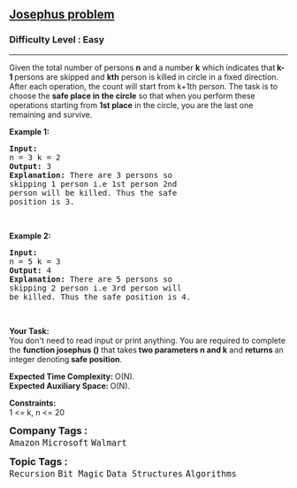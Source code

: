 <h2><a href="https://practice.geeksforgeeks.org/problems/josephus-problem/1?page=1&category[]=Recursion&sortBy=submissions">Josephus problem</a></h2><h3>Difficulty Level : Easy</h3><hr><div class="problems_problem_content__Xm_eO"><p>Given the total number of persons <strong>n</strong> and a number <strong>k</strong> which indicates that<strong> k-1 </strong>persons are skipped and <strong>kth</strong> person is killed in circle in a fixed direction.<br>
After each operation, the count will start from k+1th person. The task is to choose the <strong>safe&nbsp;place in the circle</strong> so that when you perform these operations starting from <strong>1</strong><strong>st</strong><strong> place</strong> in the circle, you are the last one remaining and&nbsp;survive.</p>

<p><strong>Example 1:</strong></p>

<pre><strong>Input:
</strong>n = 3 k = 2
<strong>Output: </strong>3<strong>
Explanation: </strong>There are 3 persons so 
skipping 1 person i.e 1st person 2nd 
person will be killed. Thus the safe 
position is 3.</pre>

<p>&nbsp;</p>

<p><strong>Example 2:</strong></p>

<pre><strong>Input:
</strong>n = 5 k = 3
<strong>Output: </strong>4<strong>
Explanation: </strong>There are 5 persons so 
skipping 2 person i.e 3rd person will 
be killed. Thus the safe position is 4.
</pre>

<p>&nbsp;</p>

<p><strong>Your Task:</strong><br>
You don't need to read input or print anything.&nbsp;You are required to complete the <strong>function josephus ()</strong> that takes<strong> two parameters n and k</strong> and <strong>returns </strong>an integer denoting<strong> safe position</strong>.&nbsp;</p>

<p><strong>Expected Time Complexity:&nbsp;</strong>O(N).<br>
<strong>Expected Auxiliary Space:&nbsp;</strong>O(N).</p>

<p><strong>Constraints:</strong><br>
1 &lt;= k, n &lt;= 20</p>
</div><p><span style=font-size:18px><strong>Company Tags : </strong><br><code>Amazon</code>&nbsp;<code>Microsoft</code>&nbsp;<code>Walmart</code>&nbsp;<br><p><span style=font-size:18px><strong>Topic Tags : </strong><br><code>Recursion</code>&nbsp;<code>Bit Magic</code>&nbsp;<code>Data Structures</code>&nbsp;<code>Algorithms</code>&nbsp;